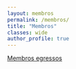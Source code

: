 ```yaml
---
layout: membros
permalink: /membros/
title: "Membros"
classes: wide
author_profile: true
---
```


[Membros egressos](membros_egressos)
